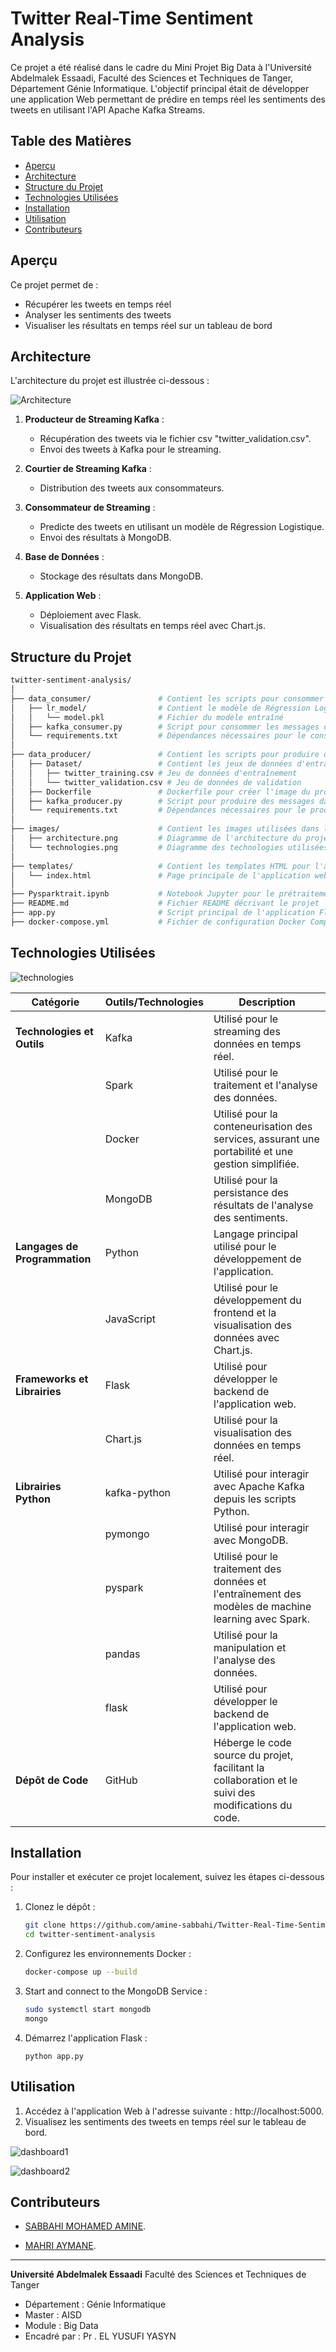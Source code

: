 # Twitter Real-Time Sentiment Analysis

Ce projet a été réalisé dans le cadre du Mini Projet Big Data à l'Université Abdelmalek Essaadi, Faculté des Sciences et Techniques de Tanger, Département Génie Informatique. L'objectif principal était de développer une application Web permettant de prédire en temps réel les sentiments des tweets en utilisant l'API Apache Kafka Streams.

## Table des Matières
- [Aperçu](#aperçu)
- [Architecture](#architecture)
- [Structure du Projet](#structure-du-projet)
- [Technologies Utilisées](#technologies-utilisées)
- [Installation](#installation)
- [Utilisation](#utilisation)
- [Contributeurs](#contributeurs)

## Aperçu

Ce projet permet de :
- Récupérer les tweets en temps réel
- Analyser les sentiments des tweets
- Visualiser les résultats en temps réel sur un tableau de bord

## Architecture

L'architecture du projet est illustrée ci-dessous :

![Architecture](images/architecture.png)

1. **Producteur de Streaming Kafka** :
   - Récupération des tweets via le fichier csv "twitter_validation.csv".
   - Envoi des tweets à Kafka pour le streaming.

2. **Courtier de Streaming Kafka** :
   - Distribution des tweets aux consommateurs.

3. **Consommateur de Streaming** :
   - Predicte des tweets en utilisant un modèle de Régression Logistique.
   - Envoi des résultats à MongoDB.

4. **Base de Données** :
   - Stockage des résultats dans MongoDB.

5. **Application Web** :
   - Déploiement avec Flask.
   - Visualisation des résultats en temps réel avec Chart.js.

## Structure du Projet

```bash
twitter-sentiment-analysis/
│
├── data_consumer/               # Contient les scripts pour consommer les données de Kafka
│   ├── lr_model/                # Contient le modèle de Régression Logistique entraîné
│   │   └── model.pkl            # Fichier du modèle entraîné
│   ├── kafka_consumer.py        # Script pour consommer les messages de Kafka
│   └── requirements.txt         # Dépendances nécessaires pour le consommateur de données
│
├── data_producer/               # Contient les scripts pour produire des données dans Kafka
│   ├── Dataset/                 # Contient les jeux de données d'entraînement et de validation
│   │   ├── twitter_training.csv # Jeu de données d'entraînement
│   │   └── twitter_validation.csv # Jeu de données de validation
│   ├── Dockerfile               # Dockerfile pour créer l'image du producteur de données
│   ├── kafka_producer.py        # Script pour produire des messages dans Kafka
│   └── requirements.txt         # Dépendances nécessaires pour le producteur de données
│
├── images/                      # Contient les images utilisées dans le projet
│   ├── architecture.png         # Diagramme de l'architecture du projet
│   └── technologies.png         # Diagramme des technologies utilisées
│
├── templates/                   # Contient les templates HTML pour l'application web
│   └── index.html               # Page principale de l'application web
│
├── Pysparktrait.ipynb           # Notebook Jupyter pour le prétraitement des données avec PySpark
├── README.md                    # Fichier README décrivant le projet
├── app.py                       # Script principal de l'application Flask
├── docker-compose.yml           # Fichier de configuration Docker Compose
```

## Technologies Utilisées

![technologies](images/technologies.png)

| Catégorie                | Outils/Technologies    | Description                                                                                         |
|--------------------------|------------------------|-----------------------------------------------------------------------------------------------------|
| **Technologies et Outils** | Kafka                   | Utilisé pour le streaming des données en temps réel.                                                 |
|                          | Spark                   | Utilisé pour le traitement et l'analyse des données.                                                 |
|                          | Docker                  | Utilisé pour la conteneurisation des services, assurant une portabilité et une gestion simplifiée.    |
|                          | MongoDB                 | Utilisé pour la persistance des résultats de l'analyse des sentiments.                               |
| **Langages de Programmation** | Python                  | Langage principal utilisé pour le développement de l'application.                                     |
|                          | JavaScript              | Utilisé pour le développement du frontend et la visualisation des données avec Chart.js.              |
| **Frameworks et Librairies** | Flask                   | Utilisé pour développer le backend de l'application web.                                             |
|                          | Chart.js                | Utilisé pour la visualisation des données en temps réel.                                             |
| **Librairies Python**    | kafka-python            | Utilisé pour interagir avec Apache Kafka depuis les scripts Python.                                   |
|                          | pymongo                 | Utilisé pour interagir avec MongoDB.                                                                  |
|                          | pyspark                 | Utilisé pour le traitement des données et l'entraînement des modèles de machine learning avec Spark.  |
|                          | pandas                  | Utilisé pour la manipulation et l'analyse des données.                                                |
|                          | flask                   | Utilisé pour développer le backend de l'application web.                                             |
| **Dépôt de Code**        | GitHub                  | Héberge le code source du projet, facilitant la collaboration et le suivi des modifications du code. |

## Installation

Pour installer et exécuter ce projet localement, suivez les étapes ci-dessous :

1. Clonez le dépôt :
   ```bash
   git clone https://github.com/amine-sabbahi/Twitter-Real-Time-Sentiment-Analysis.git
   cd twitter-sentiment-analysis
   ```
2. Configurez les environnements Docker :
   ```bash
   docker-compose up --build
   ```
3. Start and connect to the MongoDB Service :
   ```bash
   sudo systemctl start mongodb
   mongo
   ```
4. Démarrez l'application Flask :
   ```
   python app.py
   ```
## Utilisation

1. Accédez à l'application Web à l'adresse suivante : http://localhost:5000.
2. Visualisez les sentiments des tweets en temps réel sur le tableau de bord.

![dashboard1](images/dashboard1.png)

![dashboard2](images/dashboard2.png)

## Contributeurs

   - [SABBAHI MOHAMED AMINE](https://github.com/amine-sabbahi).

   - [MAHRI AYMANE](https://github.com/AymaneM21).

---

**Université Abdelmalek Essaadi** Faculté des Sciences et Techniques de Tanger
   - Département : Génie Informatique
   - Master : AISD
   - Module : Big Data
   - Encadré par : Pr . EL YUSUFI YASYN
